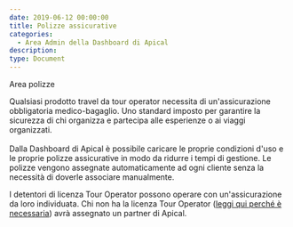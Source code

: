 ```yaml
---
date: 2019-06-12 00:00:00
title: Polizze assicurative
categories:
  - Area Admin della Dashboard di Apical
description:
type: Document
---
```


Area polizze

Qualsiasi prodotto travel da tour operator necessita di un'assicurazione obbligatoria medico-bagaglio. Uno standard imposto per garantire la sicurezza di chi organizza e partecipa alle esperienze o ai viaggi organizzati.<br><br>Dalla Dashboard di Apical &egrave; possibile caricare le proprie condizioni d'uso e le proprie polizze assicurative in modo da ridurre i tempi di gestione. Le polizze vengono assegnate automaticamente ad ogni cliente senza la necessit&agrave; di doverle associare manualmente.

I detentori di licenza Tour Operator possono operare con un'assicurazione da loro individuata. Chi non ha la licenza Tour Operator ([leggi qui perch&eacute; &egrave; necessaria](https://support.apical.org/primi-passi/licenza-tour-operator-perch%C3%A9-averla-e-come-apical-ti-pu%C3%B2-aiutare/)) avr&agrave; assegnato un partner di Apical.

&nbsp;
